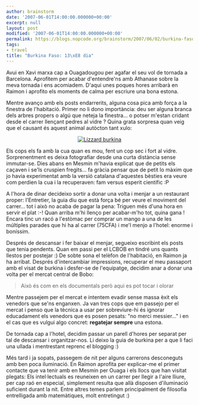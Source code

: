```yaml
---
author: brainstorm
date: '2007-06-01T14:00:00.000000+00:00'
excerpt: null
layout: post
modified: '2007-06-01T14:00:00.000000+00:00'
permalink: https://blogs.nopcode.org/brainstorm/2007/06/02/burkina-faso-13e-dia-2/
tags:
- travel
title: "Burkina Faso: 13\xE8 dia"
---
```


Avui en Xavi marxa cap a Ouagadougou per agafar el seu vol de tornada a Barcelona. Aprofitem per acabar d'entendre'ns amb Athanase sobre la meva tornada i ens acomiadem. D'aqui unes poques hores arribarà en Raimon i aprofito els moments de calma per escriure una bona estona.

Mentre avanço amb els posts endarrerits, alguna cosa pica amb força a la finestra de l'habitació. Primer no li dono importància: deu ser alguna branca dels arbres propers o algú que neteja la finestra... o potser m'estan cridant desde el carrer llençant pedres al vidre ? Quina grata sorpresa quan veig que el causant és aquest animal autòcton tant xulo:

<div class='flickr_photo'>
  <center>
    <a href="https://www.flickr.com/photos/rvalls/2911857691/" title="Lizzard burkina" target="_blank" class="flickr-image alignnone"><img src="https://farm4.static.flickr.com/3014/2911857691_ec3185aa67_m.jpg" alt="Lizzard burkina" class="" /></a>
  </center>
</div>

Els cops els fa amb la cua quan es mou, fent un cop sec i fort al vidre. Sorprenentment es deixa fotografiar desde una curta distància sense immutar-se. Dies abans en Mesmin m'havia explicat que de petits els caçaven i se'ls cruspien fregits... fa gràcia pensar que de petit lo màxim que jo havia experimentat amb la versió catalana d'aquestes bèsties era veure com perdien la cua i la recuperaven: fam versus esperit científic :P 

<!--more-->

A l'hora de dinar decideixo sortir a donar una volta i menjar a un restaurant proper: l'Entretier, la guia diu que està força bé per veure el moviment del carrer... tot i això no acaba de pagar la pena: Triguen més d'una hora en servir el plat :-! Quan arriba m'hi llenço per acabar-m'ho tot, quina gana ! Encara tinc un racó a l'estòmac per comprar un mango a una de les múltiples parades que hi ha al carrer (75CFA) i me'l menjo a l'hotel: enorme i boníssim.

Després de descansar i fer baixar el menjar, segueixo escribint els posts que tenia pendents. Quan em passi per el LCBOB en tindré uns quants llestos per postejar :) De sobte sona el telèfon de l'habitació, en Raimon ja ha arribat. Després d'intercambiar impressions, recuperar el meu passaport amb el visat de burkina i desfer-se de l'equipatge, decidim anar a donar una volta per el mercat central de Bobo:

> Això és com en els documentals però aqui es pot tocar i olorar 

Mentre passejem per el mercat e intentem evadir sense massa èxit els venedors que se'ns enganxen. Ja van tres cops que em passejo per el mercat i penso que la tècnica a usar per sobreviure-hi és ignorar educadament els venedors que es posen pesats: "no merci messier..." i en el cas que es vulgui algo concret: **regatejar sempre** una estona.

De tornada cap a l'hotel, decidim passar un parell d'hores per separat per tal de descansar i organitzar-nos. Li deixo la guia de burkina per a que li faci una ullada i mentrestant reprenc el blogging :) 

Més tard i ja sopats, passegem de nit per alguns carrerons desconeguts amb ben poca iluminació. En Raimon aprofita per explicar-me el primer contacte que va tenir amb en Mesmin per Ouaga i els llocs que han visitat plegats: Els intel·lectuals es reuneixen en un carrer per llegir a l'aire lliure, per cap raó en especial, simplement resulta que allà disposen d'iluminació suficient durant la nit. Entre altres temes parlem principalment de filosofia entrelligada amb matemàtiques, molt entretingut :)